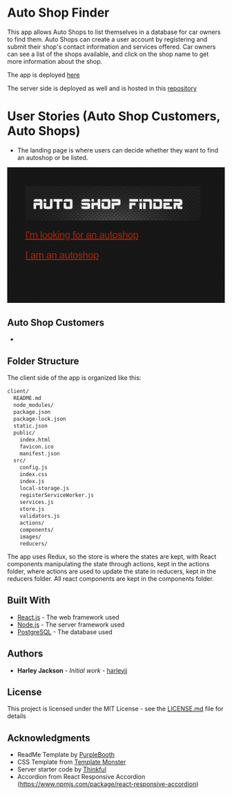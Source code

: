 # Auto Shop Finder

This app allows Auto Shops to list themselves in a database for car owners to find them.  Auto Shops can create a user account by registering and submit their shop's contact information and services offered.  Car owners can see a list of the shops available, and click on the shop name to get more information about the shop.

The app is deployed [here](https://polar-lake-59245.herokuapp.com/)

The server side is deployed as well and is hosted in this [repository](https://github.com/harleyjj/autoshopfinder-server)

# User Stories (Auto Shop Customers, Auto Shops)

* The landing page is where users can decide whether they want to find an autoshop or be listed.

![landing page](./src/images/screenshots/1.png?raw=true "Landing Page")

## Auto Shop Customers

*

## Folder Structure

The client side of the app is organized like this:

```
client/
  README.md
  node_modules/
  package.json
  package-lock.json
  static.json
  public/
    index.html
    favicon.ico
    manifest.json
  src/
    config.js
    index.css
    index.js
    local-storage.js
    registerServiceWorker.js
    services.js
    store.js
    validators.js
    actions/
    components/
    images/
    reducers/
```

The app uses Redux, so the store is where the states are kept, with React components manipulating the state through actions, kept in the actions folder, where actions are used to update the state in reducers, kept in the reducers folder.  All react components are kept in the components folder.

## Built With

* [React.js](https://reactjs.org/) - The web framework used
* [Node.js](https://nodejs.org/en/) - The server framework used
* [PostgreSQL](https://www.postgresql.org/) - The database used

## Authors

* **Harley Jackson** - *Initial work* - [harleyjj](https://github.com/harleyjj)

## License

This project is licensed under the MIT License - see the [LICENSE.md](LICENSE.md) file for details

## Acknowledgments

* ReadMe Template by [PurpleBooth](https://github.com/PurpleBooth)
* CSS Template from [Template Monster](http://www.templatemonster.com/free-templates/free-website-template-car-business-jquery-slider.php)
* Server starter code by [Thinkful](http://www.thinkful.com)
* Accordion from React Responsive Accordion (https://www.npmjs.com/package/react-responsive-accordion)
